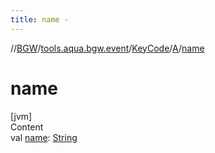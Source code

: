 ```yaml
---
title: name -
---
```

//[BGW](../../../../index.md)/[tools.aqua.bgw.event](../../index.md)/[KeyCode](../index.md)/[A](index.md)/[name](name.md)



# name  
[jvm]  
Content  
val [name](name.md): [String](https://kotlinlang.org/api/latest/jvm/stdlib/kotlin/-string/index.html)  



